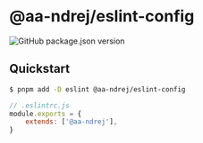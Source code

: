 # @aa-ndrej/eslint-config

![GitHub package.json version](https://img.shields.io/github/package-json/v/aa-ndrej/eslint-config?style=for-the-badge)

## Quickstart

~~~bash
$ pnpm add -D eslint @aa-ndrej/eslint-config
~~~
~~~js
// .eslintrc.js
module.exports = {
	extends: ['@aa-ndrej'],
}
~~~
